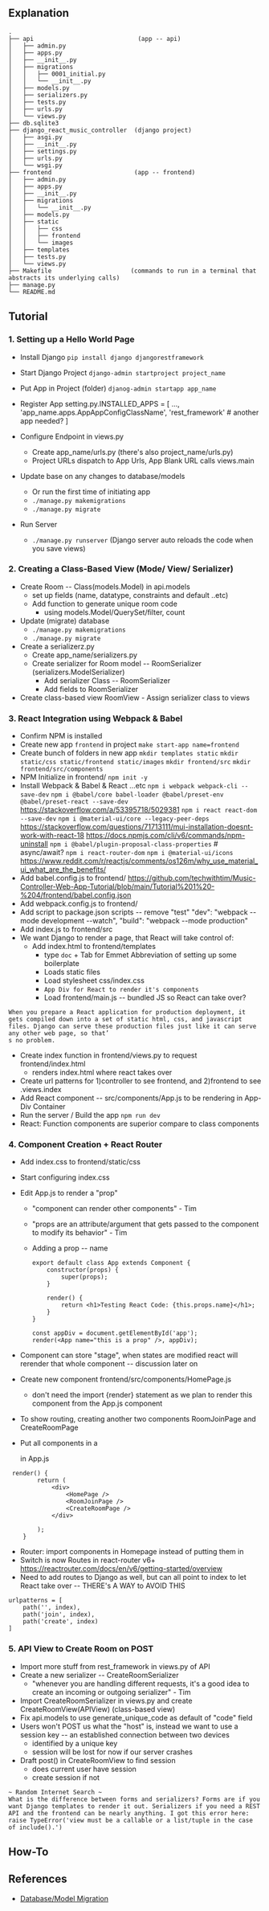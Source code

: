 ## Explanation

```
.
├── api                             (app -- api)
│   ├── admin.py
│   ├── apps.py
│   ├── __init__.py
│   ├── migrations
│   │   ├── 0001_initial.py
│   │   └── __init__.py
│   ├── models.py
│   ├── serializers.py
│   ├── tests.py
│   ├── urls.py
│   └── views.py
├── db.sqlite3
├── django_react_music_controller  (django project)
│   ├── asgi.py
│   ├── __init__.py
│   ├── settings.py
│   ├── urls.py
│   └── wsgi.py
├── frontend                       (app -- frontend)
│   ├── admin.py
│   ├── apps.py
│   ├── __init__.py
│   ├── migrations
│   │   └── __init__.py
│   ├── models.py
│   ├── static
│   │   ├── css
│   │   ├── frontend
│   │   └── images
│   ├── templates
│   ├── tests.py
│   └── views.py
├── Makefile                      (commands to run in a terminal that abstracts its underlying calls)
├── manage.py
└── README.md
```

## Tutorial

### 1. Setting up a Hello World Page

- Install Django
  `pip install django djangorestframework`
- Start Django Project
  `django-admin startproject project_name`
- Put App in Project (folder)
  `djanog-admin startapp app_name`
- Register App
  setting.py.INSTALLED_APPS = [
  ...,
  'app_name.apps.AppAppConfigClassName',
  'rest_framework' # another app needed?
  ]
- Configure Endpoint in views.py

  - Create app_name/urls.py (there's also project_name/urls.py)
  - Project URLs dispatch to App Urls, App Blank URL calls views.main

- Update base on any changes to database/models
  - Or run the first time of initiating app
  - `./manage.py makemigrations`
  - `./manage.py migrate`
- Run Server
  - `./manage.py runserver`
    (Django server auto reloads the code when you save views)

### 2. Creating a Class-Based View (Mode/ View/ Serializer)

- Create Room -- Class(models.Model) in api.models
  - set up fields (name, datatype, constraints and default ..etc)
  - Add function to generate unique room code
    - using models.Model/QuerySet/filter, count
- Update (migrate) database
  - `./manage.py makemigrations`
  - `./manage.py migrate`
- Create a serializerz.py
  - Create app_name/serializers.py
  - Create serializer for Room model -- RoomSerializer
    (serializers.ModelSerializer)
    - Add serializer Class -- RoomSerializer
    - Add fields to RoomSerializer
- Create class-based view RoomView - Assign serializer class to views

### 3. React Integration using Webpack & Babel

- Confirm NPM is installed
- Create new app `frontend` in project
  `make start-app name=frontend`
- Create bunch of folders in new app
  `mkdir templates static`
  `mkdir static/css static/frontend static/images`
  `mkdir frontend/src`
  `mkdir frontend/src/components`
- NPM Initialize in frontend/
  `npm init -y`
- Install Webpack & Babel & React ...etc
  `npm i webpack webpack-cli --save-dev`
  `npm i @babel/core babel-loader @babel/preset-env @babel/preset-react --save-dev`
  https://stackoverflow.com/a/53395718/5029381
  `npm i react react-dom --save-dev`
  `npm i @material-ui/core --legacy-peer-deps`
  https://stackoverflow.com/questions/71713111/mui-installation-doesnt-work-with-react-18
  https://docs.npmjs.com/cli/v6/commands/npm-uninstall
  `npm i @babel/plugin-proposal-class-properties` # async/await?
  `npm i react-router-dom`
  `npm i @material-ui/icons`
  https://www.reddit.com/r/reactjs/comments/os126m/why_use_material_ui_what_are_the_benefits/
- Add babel.config.js to frontend/
  https://github.com/techwithtim/Music-Controller-Web-App-Tutorial/blob/main/Tutorial%201%20-%204/frontend/babel.config.json
- Add webpack.config.js to frontend/
- Add script to package.json scripts -- remove "test"
  "dev": "webpack --mode development --watch",
  "build": "webpack --mode production"
- Add index.js to frontend/src
- We want Django to render a page, that React will take control of:
  - Add index.html to frontend/templates
    - type `doc` + Tab for Emmet Abbreviation of setting up some boilerplate
    - Loads static files
    - Load stylesheet css/index.css
    - `App Div for React to render it's components`
    - Load frontend/main.js -- bundled JS so React can take over?

```
When you prepare a React application for production deployment, it gets compiled down into a set of static html, css, and javascript files. Django can serve these production files just like it can serve any other web page, so that’
s no problem.
```

- Create index function in frontend/views.py to request frontend/index.html
  - renders index.html where react takes over
- Create url patterns for 1)controller to see frontend, and 2)frontend to see .views.index
- Add React component -- src/components/App.js to be rendering in App-Div Container
- Run the server / Build the app
  `npm run dev`
- React: Function components are superior compare to class components

### 4. Component Creation + React Router

- Add index.css to frontend/static/css
- Start configuring index.css
- Edit App.js to render a "prop"

  - "component can render other components" - Tim
  - "props are an attribute/argument that gets passed to the component to modify its behavior" - Tim
  - Adding a prop -- name

    ```
    export default class App extends Component {
        constructor(props) {
            super(props);
        }

        render() {
            return <h1>Testing React Code: {this.props.name}</h1>;
        }
    }

    const appDiv = document.getElementById('app');
    render(<App name="this is a prop" />, appDiv);
    ```

- Component can store "stage", when states are modified react will rerender that whole component -- discussion later on
- Create new component frontend/src/components/HomePage.js
  - don't need the import {render} statement as we plan to render this component from the App.js component
- To show routing, creating another two components RoomJoinPage and CreateRoomPage
- Put all components in a <div> in App.js

```
 render() {
        return (
            <div>
                <HomePage />
                <RoomJoinPage />
                <CreateRoomPage />
            </div>

        );
    }
```

- Router: import components in Homepage instead of putting them in <div>
- Switch is now Routes in react-router v6+
  https://reactrouter.com/docs/en/v6/getting-started/overview
- Need to add routes to Django as well, but can all point to index to let React take over -- THERE's A WAY to AVOID THIS

```
urlpatterns = [
    path('', index),
    path('join', index),
    path('create', index)
]
```

### 5. API View to Create Room on POST

- Import more stuff from rest_framework in views.py of API
- Create a new serializer -- CreateRoomSerializer
  - "whenever you are handling different requests, it's a good idea to create an incoming or outgoing serializer" - Tim
- Import CreateRoomSerializer in views.py and create CreateRoomView(APIView) (class-based view)
- Fix api.models to use generate_unique_code as default of "code" field
- Users won't POST us what the "host" is, instead we want to use a session key -- an established connection between two devices
  - identified by a unique key
  - session will be lost for now if our server crashes
- Draft post() in CreateRoomView to find session
  - does current user have session
  - create session if not

```
~ Random Internet Search ~
What is the difference between forms and serializers? Forms are if you want Django templates to render it out. Serializers if you need a REST API and the frontend can be nearly anything. I got this error here: raise TypeError('view must be a callable or a list/tuple in the case of include().')
```

## How-To

## References

- [Database/Model Migration](https://docs.djangoproject.com/en/4.0/topics/migrations/#:~:text=Migrations%20are%20Django's%20way%20of,problems%20you%20might%20run%20into.)
